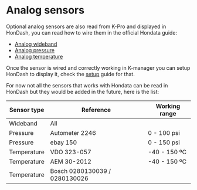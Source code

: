 # Analog sensors

Optional analog sensors are also read from K-Pro and displayed in HonDash, you can read how to wire them in the official Hondata guide:
* [Analog wideband](http://www.hondata.com/help/kmanager/index.html?analog_wideband.htm)
* [Analog pressure](http://www.hondata.com/help/kmanager/index.html?analog_pressure.htm)
* [Analog temperature](http://www.hondata.com/help/kmanager/index.html?analog_temperature.htm)

Once the sensor is wired and correctly working in K-manager you can setup HonDash to display it, check the [setup](https://pablobuenaposada.github.io/HonDash/SETUP.html) guide for that.

For now not all the sensors that works with Hondata can be read in HonDash but they would be added in the future, here is the list:

Sensor type | Reference | Working range
------- | --------- | ------
Wideband | All
Pressure | Autometer 2246 | 0 - 100 psi
Pressure | ebay 150 | 0 - 150 psi
Temperature | VDO 323-057 | -40 - 150 ºC
Temperature | AEM 30-2012 | -40 - 150 ºC     
Temperature | Bosch 0280130039 / 0280130026 | 
    


 


